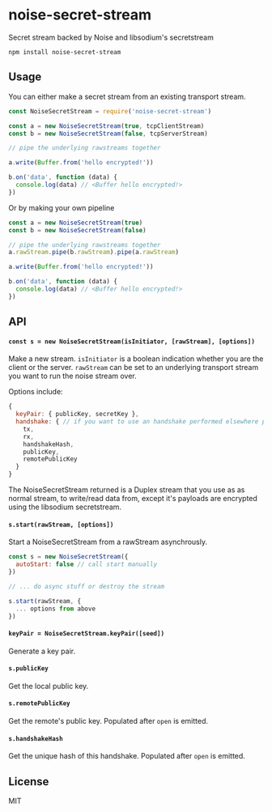 # noise-secret-stream

Secret stream backed by Noise and libsodium's secretstream

```
npm install noise-secret-stream
```

## Usage

You can either make a secret stream from an existing transport stream.

``` js
const NoiseSecretStream = require('noise-secret-stream')

const a = new NoiseSecretStream(true, tcpClientStream)
const b = new NoiseSecretStream(false, tcpServerStream)

// pipe the underlying rawstreams together

a.write(Buffer.from('hello encrypted!'))

b.on('data', function (data) {
  console.log(data) // <Buffer hello encrypted!>
})
```

Or by making your own pipeline

``` js
const a = new NoiseSecretStream(true)
const b = new NoiseSecretStream(false)

// pipe the underlying rawstreams together
a.rawStream.pipe(b.rawStream).pipe(a.rawStream)

a.write(Buffer.from('hello encrypted!'))

b.on('data', function (data) {
  console.log(data) // <Buffer hello encrypted!>
})
```

## API

#### `const s = new NoiseSecretStream(isInitiator, [rawStream], [options])`

Make a new stream. `isInitiator` is a boolean indication whether you are the client or the server.
`rawStream` can be set to an underlying transport stream you want to run the noise stream over.

Options include:

```js
{
  keyPair: { publicKey, secretKey },
  handshake: { // if you want to use an handshake performed elsewhere pass it here
    tx,
    rx,
    handshakeHash,
    publicKey,
    remotePublicKey
  }
}
```

The NoiseSecretStream returned is a Duplex stream that you use as as normal stream, to write/read data from,
except it's payloads are encrypted using the libsodium secretstream.

#### `s.start(rawStream, [options])`

Start a NoiseSecretStream from a rawStream asynchrously.

``` js
const s = new NoiseSecretStream({
  autoStart: false // call start manually
})

// ... do async stuff or destroy the stream

s.start(rawStream, {
  ... options from above
})
```

#### `keyPair = NoiseSecretStream.keyPair([seed])`

Generate a key pair.

#### `s.publicKey`

Get the local public key.

#### `s.remotePublicKey`

Get the remote's public key.
Populated after `open` is emitted.

#### `s.handshakeHash`

Get the unique hash of this handshake.
Populated after `open` is emitted.

## License

MIT
